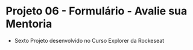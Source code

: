 # Projeto 06 - Formulário - Avalie sua Mentoria

- Sexto Projeto desenvolvido no Curso Explorer da Rockeseat